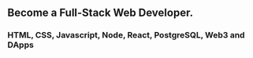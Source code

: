 ## Become a Full-Stack Web Developer.
### HTML, CSS, Javascript, Node, React, PostgreSQL, Web3 and DApps